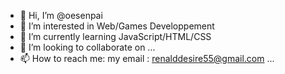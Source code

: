 - 👋 Hi, I’m @oesenpai
- 👀 I’m interested in Web/Games Developpement
- 🌱 I’m currently learning JavaScript/HTML/CSS
- 💞️ I’m looking to collaborate on ...
- 📫 How to reach me: my email : renalddesire55@gmail.com
...
<!---
senpaiPro/senpaiPro is a ✨ special ✨ repository because its `README.md` (this file) appears on your GitHub profile.
You can click the Preview link to take a look at your changes.
--->
